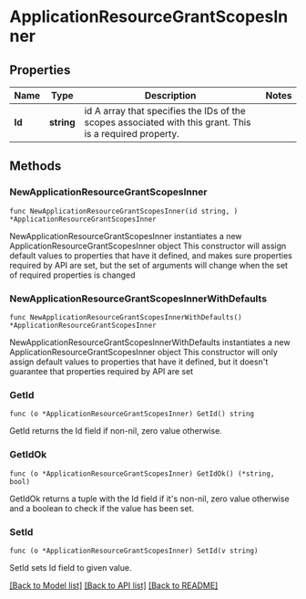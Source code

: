 # ApplicationResourceGrantScopesInner

## Properties

Name | Type | Description | Notes
------------ | ------------- | ------------- | -------------
**Id** | **string** | id A array that specifies the IDs of the scopes associated with this grant. This is a required property. | 

## Methods

### NewApplicationResourceGrantScopesInner

`func NewApplicationResourceGrantScopesInner(id string, ) *ApplicationResourceGrantScopesInner`

NewApplicationResourceGrantScopesInner instantiates a new ApplicationResourceGrantScopesInner object
This constructor will assign default values to properties that have it defined,
and makes sure properties required by API are set, but the set of arguments
will change when the set of required properties is changed

### NewApplicationResourceGrantScopesInnerWithDefaults

`func NewApplicationResourceGrantScopesInnerWithDefaults() *ApplicationResourceGrantScopesInner`

NewApplicationResourceGrantScopesInnerWithDefaults instantiates a new ApplicationResourceGrantScopesInner object
This constructor will only assign default values to properties that have it defined,
but it doesn't guarantee that properties required by API are set

### GetId

`func (o *ApplicationResourceGrantScopesInner) GetId() string`

GetId returns the Id field if non-nil, zero value otherwise.

### GetIdOk

`func (o *ApplicationResourceGrantScopesInner) GetIdOk() (*string, bool)`

GetIdOk returns a tuple with the Id field if it's non-nil, zero value otherwise
and a boolean to check if the value has been set.

### SetId

`func (o *ApplicationResourceGrantScopesInner) SetId(v string)`

SetId sets Id field to given value.



[[Back to Model list]](../README.md#documentation-for-models) [[Back to API list]](../README.md#documentation-for-api-endpoints) [[Back to README]](../README.md)


